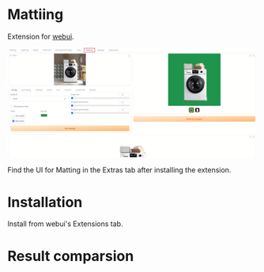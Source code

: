 # Mattiing

Extension for [webui](https://github.com/AUTOMATIC1111/stable-diffusion-webui). 

![](preview.png)

Find the UI for Matting in the Extras tab after installing the extension.

# Installation

Install from webui's Extensions tab.

# Result comparsion
#
